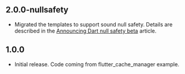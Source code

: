 ## 2.0.0-nullsafety

* Migrated the templates to support sound null safety. Details are described in the [Announcing Dart null safety beta](https://medium.com/flutter/announcing-dart-null-safety-beta-4491da22077a) article.

## 1.0.0

* Initial release. Code coming from flutter_cache_manager example.
